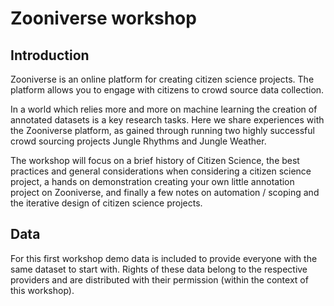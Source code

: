 # Zooniverse workshop

## Introduction

Zooniverse is an online platform for creating citizen science projects. The
platform allows you to engage with citizens to crowd source data collection.

In a world which relies more and more on machine learning the creation of 
annotated datasets is a key research tasks. Here we share experiences with the
Zooniverse platform, as gained through running two highly successful crowd
sourcing projects Jungle Rhythms and Jungle Weather.

The workshop will focus on a brief history of Citizen Science, the best
practices and general considerations when considering a citizen science project,
a hands on demonstration creating your own little annotation project on
Zooniverse, and finally a few notes on automation / scoping and the iterative
design of citizen science projects.

## Data

For this first workshop demo data is included to provide everyone with the same
dataset to start with. Rights of these data belong to the respective providers
and are distributed with their permission (within the context of this workshop).


